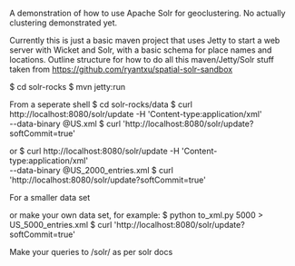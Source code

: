 A demonstration of how to use Apache Solr for geoclustering. No actually clustering demonstrated yet.

Currently this is just a basic maven project that uses Jetty to start a web server with Wicket and Solr, with a basic schema for place names and locations. Outline structure for how to do all this maven/Jetty/Solr stuff taken from https://github.com/ryantxu/spatial-solr-sandbox


$ cd solr-rocks
$ mvn jetty:run

From a seperate shell
$ cd solr-rocks/data
$ curl http://localhost:8080/solr/update  -H 'Content-type:application/xml' \
--data-binary @US.xml
$ curl 'http://localhost:8080/solr/update?softCommit=true'

or
$ curl http://localhost:8080/solr/update  -H 'Content-type:application/xml' \
--data-binary @US_2000_entries.xml
$ curl 'http://localhost:8080/solr/update?softCommit=true'

For a smaller data set

or make your own data set, for example:
$ python to_xml.py 5000 > US_5000_entries.xml
$ curl 'http://localhost:8080/solr/update?softCommit=true'

Make your queries to /solr/ as per solr docs
